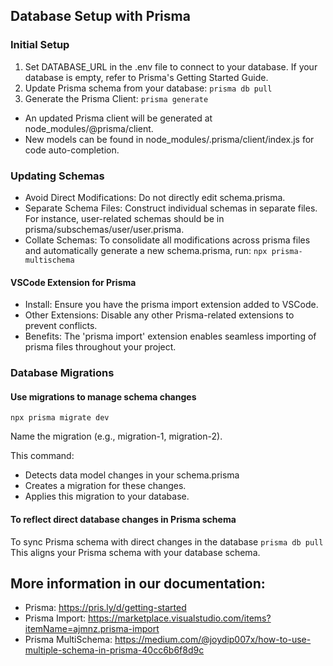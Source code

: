 ## Database Setup with Prisma
### Initial Setup
1. Set DATABASE_URL in the .env file to connect to your database. If your database is empty, refer to Prisma's Getting Started Guide.
2. Update Prisma schema from your database:
```prisma db pull```
3. Generate the Prisma Client:
```prisma generate```
- An updated Prisma client will be generated at node_modules/@prisma/client.
- New models can be found in node_modules/.prisma/client/index.js for code auto-completion.


### Updating Schemas
- Avoid Direct Modifications: Do not directly edit schema.prisma.
- Separate Schema Files: Construct individual schemas in separate files. For instance, user-related schemas should be in prisma/subschemas/user/user.prisma.
- Collate Schemas: To consolidate all modifications across prisma files and automatically generate a new schema.prisma, run:
```npx prisma-multischema```

#### VSCode Extension for Prisma
- Install: Ensure you have the prisma import extension added to VSCode.
- Other Extensions: Disable any other Prisma-related extensions to prevent conflicts.
- Benefits: The 'prisma import' extension enables seamless importing of prisma files throughout your project.


### Database Migrations
#### Use migrations to manage schema changes
```npx prisma migrate dev```

Name the migration (e.g., migration-1, migration-2).

This command:
- Detects data model changes in your schema.prisma
- Creates a migration for these changes.
- Applies this migration to your database.

#### To reflect direct database changes in Prisma schema
To sync Prisma schema with direct changes in the database
```prisma db pull```
This aligns your Prisma schema with your database schema.


## More information in our documentation:
- Prisma: https://pris.ly/d/getting-started
- Prisma Import: https://marketplace.visualstudio.com/items?itemName=ajmnz.prisma-import
- Prisma MultiSchema: https://medium.com/@joydip007x/how-to-use-multiple-schema-in-prisma-40cc6b6f8d9c